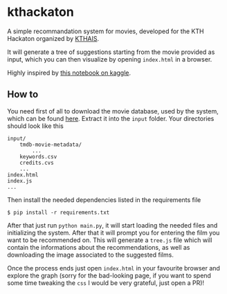 # kthackaton

A simple recommandation system for movies, developed for the KTH Hackaton
organized by [KTHAIS](https://kthais.com/).

It will generate a tree of suggestions starting from the movie provided as
input, which you can then visualize by opening `index.html` in a browser. 

Highly inspired by [this notebook on kaggle](https://www.kaggle.com/fabiendaniel/film-recommendation-engine).

## How to 

You need first of all to download the movie database, used by the system, which can be
found [here](https://www.kaggle.com/rounakbanik/the-movies-dataset). Extract it
into the `input` folder. Your directories should look like this


```
input/
    tmdb-movie-metadata/
        ...
    keywords.csv
    credits.cvs
    ...
index.html
index.js
...
```

Then install the needed dependencies listed in the requirements file 

```shell
$ pip install -r requirements.txt
```

After that just run `python main.py`, it will start loading the needed files
and initializing the system. After that it will prompt you for entering the
film you want to be recommended on. This will generate a `tree.js` file which
will contain the informations about the recommendations, as well as downloading
the image associated to the suggested films.

Once the process ends just open `index.html` in your favourite browser and explore the graph (sorry for the
bad-looking page, if you want to spend some time tweaking the `css` I would be
very grateful, just open a PR)!
